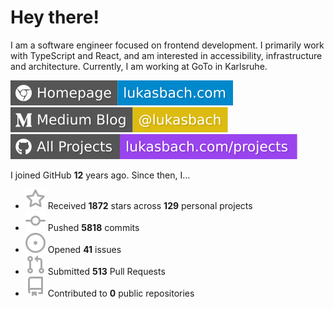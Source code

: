 # Hey there!

I am a software engineer focused on frontend development. I primarily work with TypeScript and React, and am interested in accessibility, infrastructure and architecture. Currently, I am working at GoTo in Karlsruhe.

[![Homepage](./icons/homepage.svg)](https://lukasbach.com)
[![Medium Blog](./icons/medium.svg)](https://medium.com/@lukasbach)
[![My Projects](./icons/projects.svg)](https://lukasbach.com/projects)

I joined GitHub **12** years ago. Since then, I...

- ![](./icons/star.svg) Received **1872** stars across **129** personal projects
- ![](./icons/commit.svg) Pushed **5818** commits
- ![](./icons/issues.svg) Opened **41** issues
- ![](./icons/pr.svg) Submitted **513** Pull Requests
- ![](./icons/repo.svg) Contributed to **0** public repositories
